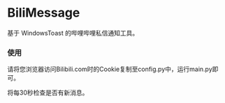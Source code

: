 # BiliMessage

基于 WindowsToast 的哔哩哔哩私信通知工具。

### 使用
请将您浏览器访问Bilibili.com时的Cookie复制至config.py中，运行main.py即可。

将每30秒检查是否有新消息。